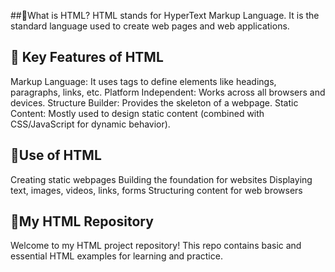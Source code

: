 ##📌What is HTML?
HTML stands for HyperText Markup Language.
It is the standard language used to create web pages and web applications.

## 📌 Key Features of HTML

Markup Language: It uses tags to define elements like headings, paragraphs, links, etc.
Platform Independent: Works across all browsers and devices.
Structure Builder: Provides the skeleton of a webpage.
Static Content: Mostly used to design static content (combined with CSS/JavaScript for dynamic behavior).

## 📌Use of HTML

Creating static webpages
Building the foundation for websites
Displaying text, images, videos, links, forms
Structuring content for web browsers

## 📌My HTML Repository

Welcome to my HTML project repository!
This repo contains basic and essential HTML examples for learning and practice.
